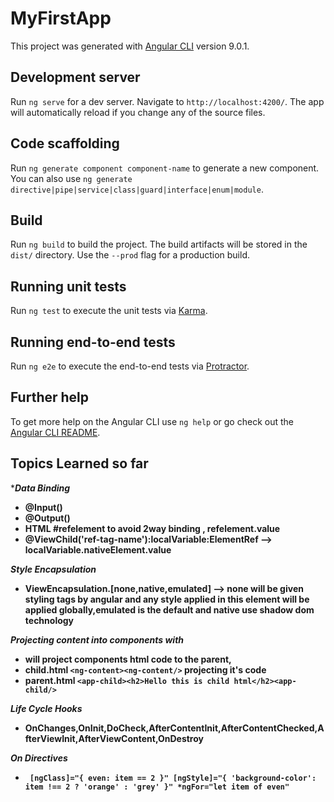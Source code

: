 # MyFirstApp

This project was generated with [Angular CLI](https://github.com/angular/angular-cli) version 9.0.1.

## Development server

Run `ng serve` for a dev server. Navigate to `http://localhost:4200/`. The app will automatically reload if you change any of the source files.

## Code scaffolding

Run `ng generate component component-name` to generate a new component. You can also use `ng generate directive|pipe|service|class|guard|interface|enum|module`.

## Build

Run `ng build` to build the project. The build artifacts will be stored in the `dist/` directory. Use the `--prod` flag for a production build.

## Running unit tests

Run `ng test` to execute the unit tests via [Karma](https://karma-runner.github.io).

## Running end-to-end tests

Run `ng e2e` to execute the end-to-end tests via [Protractor](http://www.protractortest.org/).

## Further help

To get more help on the Angular CLI use `ng help` or go check out the [Angular CLI README](https://github.com/angular/angular-cli/blob/master/README.md).

## Topics Learned so far

****Data Binding***

* **@Input()**
* **@Output()**
* **HTML #refelement to avoid 2way binding , refelement.value**
* **@ViewChild('ref-tag-name'):localVariable:ElementRef --> localVariable.nativeElement.value**

***Style Encapsulation***

* **ViewEncapsulation.[none,native,emulated] --> none will be given styling tags by angular and any style applied in this element will be applied globally,emulated is the default and native use shadow dom technology**

***Projecting content into components with <ng-content></ng-content>***

* **<ng-content><ng-content> will project components html code to the parent,**
* **child.html `<ng-content><ng-content/>` projecting it's code**
* **parent.html `<app-child><h2>Hello this is child html</h2><app-child/>`**
  
***Life Cycle Hooks***
* **OnChanges,OnInit,DoCheck,AfterContentInit,AfterContentChecked,AfterViewInit,AfterViewContent,OnDestroy**

***On Directives***

* **` [ngClass]="{ even: item == 2 }"
            [ngStyle]="{ 'background-color': item !== 2 ? 'orange' : 'grey' }"
            *ngFor="let item of even"`**
